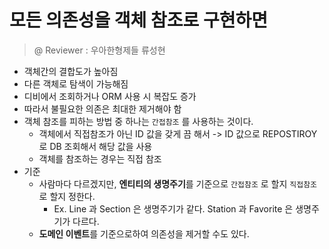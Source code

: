 # 모든 의존성을 객체 참조로 구현하면

> @ Reviewer : 우아한형제들 류성현

- 객체간의 결합도가 높아짐
- 다른 객체로 탐색이 가능해짐
- 디비에서 조회하거나 ORM 사용 시 복잡도 증가
- 따라서 불필요한 의존은 최대한 제거해야 함
- 객체 참조를 피하는 방법 중 하나는 `간접참조` 를 사용하는 것이다.
    - 객체에서 직접참조가 아닌 ID 값을 갖게 끔 해서 -> ID 값으로 REPOSTIROY 로 DB 조회해서 해당 값을 사용
    - 객체를 참조하는 경우는 직접 참조
- 기준
  - 사람마다 다르겠지만, **엔티티의 생명주기**를 기준으로 `간접참조` 로 할지 `직접참조`로 할지 정한다.
    - Ex. Line 과 Section 은 생명주기가 같다. Station 과 Favorite 은 생명주기가 다르다.
  - **도메인 이벤트**를 기준으로하여 의존성을 제거할 수도 있다.
